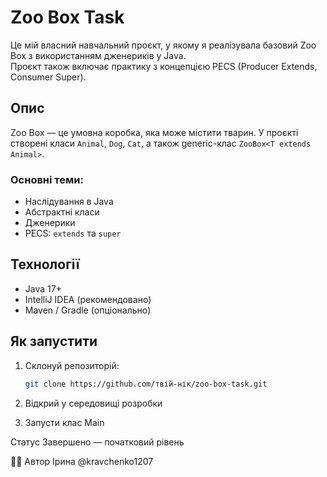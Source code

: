 # Zoo Box Task 

Це мій власний навчальний проєкт, у якому я реалізувала базовий Zoo Box з використанням дженериків у Java.  
Проєкт також включає практику з концепцією PECS (Producer Extends, Consumer Super).

## Опис

Zoo Box — це умовна коробка, яка може містити тварин. У проєкті створені класи `Animal`, `Dog`, `Cat`, а також generic-клас `ZooBox<T extends Animal>`.

### Основні теми:
- Наслідування в Java
- Абстрактні класи
- Дженерики
- PECS: `extends` та `super`

## Технології

- Java 17+
- IntelliJ IDEA (рекомендовано)
- Maven / Gradle (опціонально)

## Як запустити

1. Склонуй репозиторій:
   ```bash
   git clone https://github.com/твій-нік/zoo-box-task.git
2. Відкрий у середовищі розробки

3. Запусти клас Main

Статус
Завершено — початковий рівень

👩‍💻 Автор
Ірина @kravchenko1207
